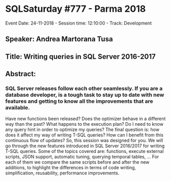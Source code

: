 # SQLSaturday #777 - Parma 2018
Event Date: 24-11-2018 - Session time: 12:10:00 - Track: Development
## Speaker: Andrea Martorana Tusa
## Title: Writing queries in SQL Server 2016-2017
## Abstract:
### SQL Server releases follow each other seamlessly. If you are a database developer, is a tough task to stay up to date with new features and getting to know all the improvements that are available. 
Have new functions been released? Does the optimizer behave in a different way than the past? What happens to the execution plan? Do I need to know any query hint in order to optimize my queries?
The final question is: how does it affect my way of writing T-SQL queries? How can I benefit from this continuous flow of updates? 
So, this session was designed for you. We will go through the new features introduced in SQL Server 2016/2017 for writing T-SQL queries. Some of the topics covered are: functions, execute external scripts, JSON support, automatic tuning, querying temporal tables, ...
For each of them we compare the same scripts before and after the new additions, to highlight the differences in terms of code writing, simplification, reusability, performance improvements.
